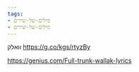 ```yaml
---
tags:
- מילים-של-שירים
- מילים-של-שירים
---
```


וואלק https://g.co/kgs/rtyzBy

https://genius.com/Full-trunk-wallak-lyrics